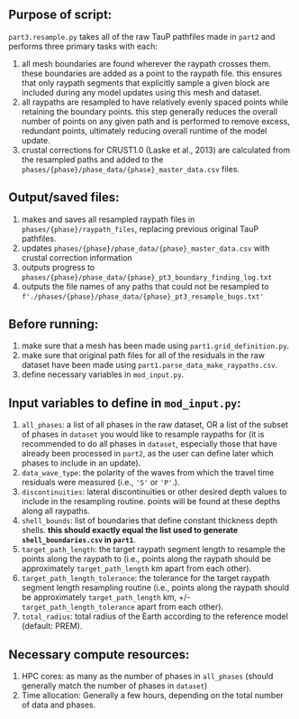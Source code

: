 ## Purpose of script:
`part3.resample.py` takes all of the raw TauP pathfiles made in `part2` and performs three primary tasks with each:
1. all mesh boundaries are found wherever the raypath crosses them. these boundaries are added as a point to the raypath file. this ensures that only raypath segments that explicitly sample a given block are included during any model updates using this mesh and dataset.
2. all raypaths are resampled to have relatively evenly spaced points while retaining the boundary points. this step generally reduces the overall number of points on any given path and is performed to remove excess, redundant points, ultimately reducing overall runtime of the model update.
3. crustal corrections for CRUST1.0 (Laske et al., 2013) are calculated from the resampled paths and added to the `phases/{phase}/phase_data/{phase}_master_data.csv` files.


## Output/saved files:
1. makes and saves all resampled raypath files in `phases/{phase}/raypath_files`, replacing previous original TauP pathfiles.
2. updates `phases/{phase}/phase_data/{phase}_master_data.csv` with crustal correction information
3. outputs progress to `phases/{phase}/phase_data/{phase}_pt3_boundary_finding_log.txt`
4. outputs the file names of any paths that could not be resampled to `f'./phases/{phase}/phase_data/{phase}_pt3_resample_bugs.txt'`


## Before running:
1. make sure that a mesh has been made using `part1.grid_definition.py`.
2. make sure that original path files for all of the residuals in the raw dataset have been made using `part1.parse_data_make_raypaths.csv`.
3. define necessary variables in `mod_input.py`.


## Input variables to define in `mod_input.py`: 
1. `all_phases`: a list of all phases in the raw dataset, OR a list of the subset of phases in `dataset` you would like to resample raypaths for (it is recommended to do all phases in `dataset`, especially those that have already been processed in `part2`, as the user can define later which phases to include in an update).
2. `data_wave_type`: the polarity of the waves from which the travel time residuals were measured (i.e., `'S'` or `'P'`.).
3. `discontinuities`: lateral discontinuities or other desired depth values to include in the resampling routine. points will be found at these depths along all raypaths.
4. `shell_bounds`: list of boundaries that define constant thickness depth shells. **this should exactly equal the list used to generate `shell_boundaries.csv` in `part1`**.
5. `target_path_length`: the target raypath segment length to resample the points along the raypath to (i.e., points along the raypath should be approximately `target_path_length` km apart from each other).
8. `target_path_length_tolerance`: the tolerance for the target raypath segment length resampling routine (i.e., points along the raypath should be approximately `target_path_length` km, +/- `target_path_length_tolerance` apart from each other).
9. `total_radius`: total radius of the Earth according to the reference model (default: PREM).


## Necessary compute resources:
1. HPC cores: as many as the number of phases in `all_phases` (should generally match the number of phases in `dataset`)
2. Time allocation: Generally a few hours, depending on the total number of data and phases.